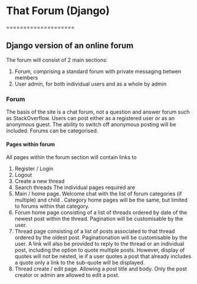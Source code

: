 # That Forum (Django)
====================

## Django version of an online forum

The forum will consist of 2 main sections:
1. Forum, comprising a standard forum with private messaging betwen members
2. User admin, for both individual users and as a whole by admin

### Forum
The basis of the site is a chat forum, not a question and answer forum such as StackOverflow.
Users can post either as a registered user or as an anonymous guest. The ability to switch off anonymous posting will be included.
Forums can be categorised.
#### Pages within forum
All pages within the forum section will contain links to
1. Register / Login
2. Logout
3. Create a new thread
4. Search threads
The individual pages required are
1. Main / home page. Welcome chat with the list of forum categories (if multiple) and child . Category home pages will be the same, but limited to forums within that category.
2. Forum home page consisting of a list of threads ordered by date of the newest post within the thread. Pagination will be customisable by the user.
3. Thread page consisting of a list of posts associated to that thread ordered by the oldest post. Paginationation will be customisable by the user. A link will also be provided to reply to the thread or an individual post, including the option to quote multiple posts. However, display of quotes will not be nested, ie if a user quotes a post that already includes a quote only a link to the sub-quote will be displayed.
4. Thread create / edit page. Allowing a post title and body. Only the post creator or admin are allowed to edit a post.
